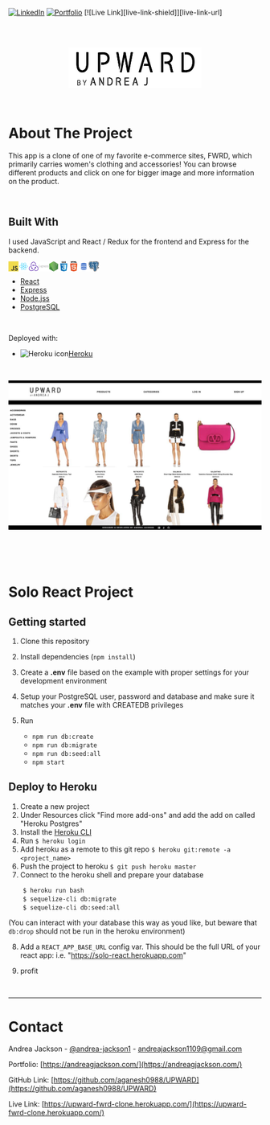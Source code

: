 [![LinkedIn][linkedin-shield]][linkedin-url]
[![Portfolio][portfolio-shield]][portfolio-url]
[![Live Link][live-link-shield]][live-link-url]

<br /><br />



<p align="center">
  <a target="_blank" href="https://upward-fwrd-clone.herokuapp.com/">
    <img src="client/public/images/UPWARDLogo.jpg" alt="UPWARDLogo" height="80">
  </a>
</p>

<br/>

# About The Project
This app is a clone of one of my favorite e-commerce sites, FWRD, which primarily carries women's clothing and accessories! You can browse different products and click on one for bigger image and more information on the product.

<br/>

## Built With
I used JavaScript and React / Redux for the frontend and Express for the backend.

<img align="left" height="20" src="https://raw.githubusercontent.com/github/explore/80688e429a7d4ef2fca1e82350fe8e3517d3494d/topics/javascript/javascript.png">
<img align="left" height="20" src="https://raw.githubusercontent.com/github/explore/80688e429a7d4ef2fca1e82350fe8e3517d3494d/topics/react/react.png">
<img align="left" height="20" src="https://raw.githubusercontent.com/github/explore/80688e429a7d4ef2fca1e82350fe8e3517d3494d/topics/redux/redux.png">
<img align="left" height="20" src="https://raw.githubusercontent.com/github/explore/80688e429a7d4ef2fca1e82350fe8e3517d3494d/topics/express/express.png">
<img align="left" height="20" src="https://raw.githubusercontent.com/github/explore/80688e429a7d4ef2fca1e82350fe8e3517d3494d/topics/nodejs/nodejs.png">
<img align="left" height="20" src="https://raw.githubusercontent.com/github/explore/80688e429a7d4ef2fca1e82350fe8e3517d3494d/topics/css/css.png">
<img align="left" height="20" src="https://raw.githubusercontent.com/github/explore/80688e429a7d4ef2fca1e82350fe8e3517d3494d/topics/html/html.png">
<img align="left" height="20" src="https://raw.githubusercontent.com/github/explore/80688e429a7d4ef2fca1e82350fe8e3517d3494d/topics/sql/sql.png">
<img align="left" height="20" src="https://raw.githubusercontent.com/github/explore/80688e429a7d4ef2fca1e82350fe8e3517d3494d/topics/postgresql/postgresql.png">


<br />

* [React](https://reactjs.org/)
* [Express](https://expressjs.com/)
* [Node.jss](https://nodejs.org/en/)
* [PostgreSQL](https://www.postgresql.org/)

<br />

Deployed with:
* [<img alt="Heroku icon" src="https://img.icons8.com/color/452/heroku.png" align="left" height="20">](https://www.heroku.com/) [Heroku](https://www.heroku.com/)

<br />


![Home Page for UPWARD](client/public/images/ogtag.jpeg)

<br/><br/><br/>

# Solo React Project


## Getting started

1. Clone this repository
2. Install dependencies (`npm install`)
3. Create a **.env** file based on the example with proper settings for your
   development environment
4. Setup your PostgreSQL user, password and database and make sure it matches your **.env** file with CREATEDB privileges

5. Run
   * `npm run db:create`
   * `npm run db:migrate`
   * `npm run db:seed:all`
   * `npm start`

## Deploy to Heroku

1. Create a new project
2. Under Resources click "Find more add-ons" and add the add on called "Heroku Postgres"
3. Install the [Heroku CLI](https://devcenter.heroku.com/articles/heroku-command-line)
4. Run `$ heroku login`
5. Add heroku as a remote to this git repo `$ heroku git:remote -a <project_name>`
6. Push the project to heroku `$ git push heroku master`
7. Connect to the heroku shell and prepare your database

```bash
    $ heroku run bash
    $ sequelize-cli db:migrate
    $ sequelize-cli db:seed:all
```
(You can interact with your database this way as youd like, but beware that `db:drop` should not be run in the heroku environment)

8. Add a `REACT_APP_BASE_URL` config var.  This should be the full URL of your react app: i.e. "https://solo-react.herokuapp.com"

9. profit


<br />

-----------------------

# Contact

Andrea Jackson - [@andrea-jackson1](https://www.linkedin.com/in/andrea-jackson1/) - andreajackson1109@gmail.com

Portfolio: [https://andreagjackson.com/](https://andreagjackson.com/)

GitHub Link: [https://github.com/aganesh0988/UPWARD](https://github.com/aganesh0988/UPWARD)

Live Link: [https://upward-fwrd-clone.herokuapp.com/](https://upward-fwrd-clone.herokuapp.com/)




[linkedin-shield]: https://img.shields.io/badge/-LinkedIn-pink.svg?style=for-the-badge&logo=linkedin&colorB=pink
[linkedin-url]: https://www.linkedin.com/in/andrea-jackson1/
[portfolio-shield]: https://img.shields.io/badge/-Portfolio-pink?style=for-the-badge&logo=pink
[portfolio-url]:https://andreagjackson.com/
